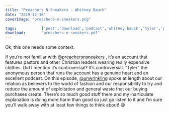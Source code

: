 ```yaml
---
title: "Preachers N Sneakers - Whitney Bauck"
date: "2019-12-16"
coverImage: "preachers-n-sneakers.png"

tags:           ['post','download','podcast','whitney bauck','tyler','preachers n sneakers']
download:       "preachers-n-sneakers.pdf"
---
```


Ok, this one needs some context.

If you’re not familiar with [@preachersnsneakers](https://www.instagram.com/preachersnsneakers/) , it’s an account that features pastors and other Christian leaders wearing really expensive clothes. Did I mention it’s controversial? It’s controversial. “Tyler” the anonymous person that runs the account has a genuine heart and an excellent podcast. On this episode, [@unwrinkling](https://www.instagram.com/unwrinkling/) spoke at length about our relation as believers to the world of fashion and our responsibility to try and reduce the amount of exploitation and general waste that our buying purchases create. There’s so much good stuff there and my inarticulate explanation is doing more harm than good so just go listen to it and I’m sure you’ll walk away with at least few things to think about! 😅
